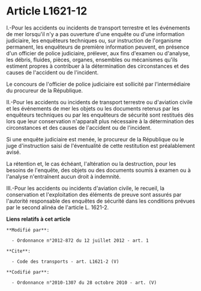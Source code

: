 # Article L1621-12

I.-Pour les accidents ou incidents de transport terrestre et les événements de mer lorsqu'il n'y a pas ouverture d'une
enquête ou d'une information judiciaire, les enquêteurs techniques ou, sur instruction de l'organisme permanent, les
enquêteurs de première information peuvent, en présence d'un officier de police judiciaire, prélever, aux fins d'examen ou
d'analyse, les débris, fluides, pièces, organes, ensembles ou mécanismes qu'ils estiment propres à contribuer à la
détermination des circonstances et des causes de l'accident ou de l'incident. 

Le concours de l'officier de police judiciaire est sollicité par l'intermédiaire du procureur de la République. 

II.-Pour les accidents ou incidents de transport terrestre ou d'aviation civile et les événements de mer les objets ou les
documents retenus par les enquêteurs techniques ou par les enquêteurs de sécurité sont restitués dès lors que leur
conservation n'apparaît plus nécessaire à la détermination des circonstances et des causes de l'accident ou de l'incident. 

Si une enquête judiciaire est menée, le procureur de la République ou le juge d'instruction saisi de l'éventualité de cette
restitution est préalablement avisé. 

La rétention et, le cas échéant, l'altération ou la destruction, pour les besoins de l'enquête, des objets ou des documents
soumis à examen ou à l'analyse n'entraînent aucun droit à indemnité. 

III.-Pour les accidents ou incidents d'aviation civile, le recueil, la conservation et l'exploitation des éléments de preuve
sont assurés par l'autorité responsable des enquêtes de sécurité dans les conditions prévues par le second alinéa de
l'article L. 1621-2.

**Liens relatifs à cet article**

	**Modifié par**:

	  - Ordonnance n°2012-872 du 12 juillet 2012 - art. 1

	**Cite**:

	  - Code des transports - art. L1621-2 (V)

	**Codifié par**:

	  - Ordonnance n°2010-1307 du 28 octobre 2010 - art. (V)
